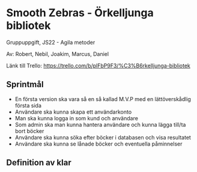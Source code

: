 # Smooth Zebras - Örkelljunga bibliotek
Gruppuppgift, JS22 - Agila metoder

Av: Robert, Nebil, Joakim, Marcus, Daniel

Länk till Trello: https://trello.com/b/plFbP9F3/%C3%B6rkelljunga-bibliotek
## Sprintmål
- En första version ska vara så en så kallad M.V.P med en lättöverskådlig första sida
- Användare ska kunna skapa ett användarkonto
- Man ska kunna logga in som kund och användare
- Som admin ska man kunna hantera användare och kunna lägga till/ta bort böcker
- Användare ska kunna söka efter böcker i databasen och visa resultatet
- Användare ska kunna se lånade böcker och eventuella påminnelser
## Definition av klar
